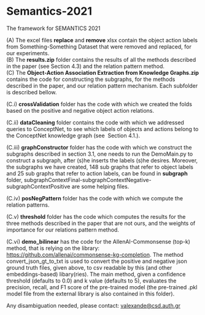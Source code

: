 # Semantics-2021
The framework for SEMANTICS 2021


(A) The excel files **replace** and **remove** xlsx contain the object action labels from Something-Something Dataset that were removed and replaced, for our experiments.\
(B) The **results.zip** folder contains the results of all the methods described in the paper (see Section 4.3) and the relation pattern method.\
(C) The **Object-Action Association Extraction from Knowledge Graphs.zip** contains the code for constructing the subgraphs, for the methods described in the paper, and our relation pattern mechanism. Each subfolder is described bellow.

(C.i) **crossValidation** folder has the code with which we created the folds based on the positive and negative object action relations.

(C.ii) **dataCleaning** folder contains the code with which we addressed queries to ConceptNet, to see which labels of objects and actions belong to the ConceptNet knowledge graph (see  Section 4.1.).

(C.iii) **graphConstructor** folder has the code with which we construct the subgraphs described in section 3.1, one needs to run the DemoMain.py to construct a subgraph, after (s)he inserts the labels (s)he desires. Moreover, the subgraphs we have created, 148 sub graphs that refer to object labels and 25 sub graphs that refer to action labels, can be found in **subgraph** folder, subgraphContextFinal-subgraphContextNegative-subgraphContextPositive are some helping files.

(C.iv) **posNegPattern** folder has the code with which we compute the relation patterns.

(C.v) **threshold** folder has the code which computes the results for the three methods described in the paper that are not ours, and the weights of importance for our relations pattern method.

(C.vi) **demo_bilinear** has the code for the AllenAI-Commonsense (top-k) method, that is relying on the library: https://github.com/allenai/commonsense-kg-completion. The method convert_json_gt_to_txt is used to convert the positive and negative json ground truth files, given above, to csv readable by this (and other embeddings-based) libary(ries). The main method, given a confidence threshold (defaults to 0.0) and k value (defaults to 5), evaluates the precision, recall, and F1 score of the pre-trained model (the pre-trained .pkl model file from the external library is also contained in this folder). 


Any disambiguation needed, please contact: valexande@csd.auth.gr
